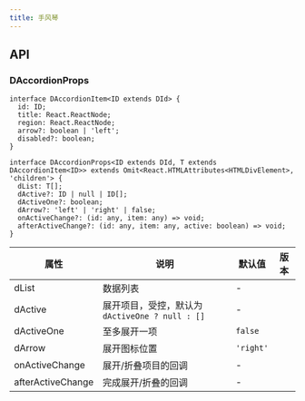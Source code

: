 ```yaml
---
title: 手风琴
---
```


## API

### DAccordionProps

```tsx
interface DAccordionItem<ID extends DId> {
  id: ID;
  title: React.ReactNode;
  region: React.ReactNode;
  arrow?: boolean | 'left';
  disabled?: boolean;
}

interface DAccordionProps<ID extends DId, T extends DAccordionItem<ID>> extends Omit<React.HTMLAttributes<HTMLDivElement>, 'children'> {
  dList: T[];
  dActive?: ID | null | ID[];
  dActiveOne?: boolean;
  dArrow?: 'left' | 'right' | false;
  onActiveChange?: (id: any, item: any) => void;
  afterActiveChange?: (id: any, item: any, active: boolean) => void;
}
```

<!-- prettier-ignore-start -->
| 属性 | 说明 | 默认值 | 版本 | 
| --- | --- | --- | --- | 
| dList | 数据列表 | - |  |
| dActive | 展开项目，受控，默认为 `dActiveOne ? null : []` | - |  |
| dActiveOne | 至多展开一项 | `false` |  |
| dArrow | 展开图标位置 | `'right'` |  |
| onActiveChange | 展开/折叠项目的回调 | - |  |
| afterActiveChange | 完成展开/折叠的回调 | - |  |
<!-- prettier-ignore-end -->
